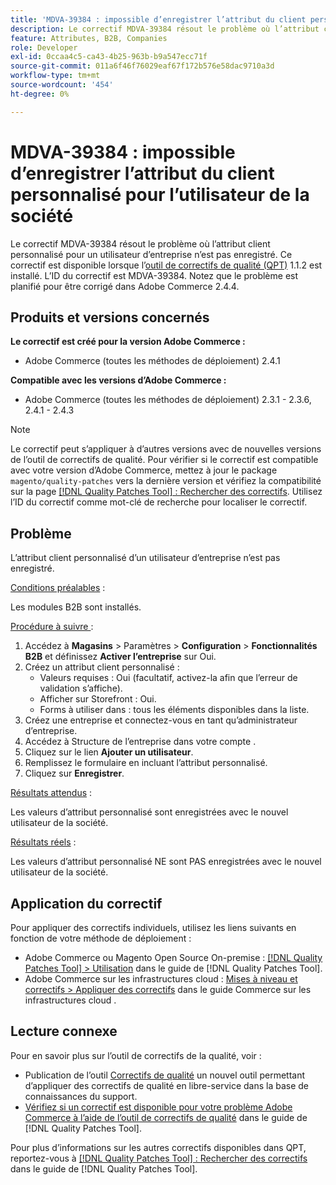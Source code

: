 ```yaml
---
title: 'MDVA-39384 : impossible d’enregistrer l’attribut du client personnalisé pour l’utilisateur de la société'
description: Le correctif MDVA-39384 résout le problème où l’attribut client personnalisé pour un utilisateur d’entreprise n’est pas enregistré. Ce correctif est disponible lorsque l’outil [Outil de correctifs de la qualité (QPT)](https://experienceleague.adobe.com/fr/docs/commerce-operations/tools/quality-patches-tool/quality-patches-tool-to-self-serve-quality-patches) 1.1.2 est installé. L’ID du correctif est MDVA-39384. Notez que le problème est planifié pour être corrigé dans Adobe Commerce 2.4.4.
feature: Attributes, B2B, Companies
role: Developer
exl-id: 0ccaa4c5-ca43-4b25-963b-b9a547ecc71f
source-git-commit: 011a6f46f76029eaf67f172b576e58dac9710a3d
workflow-type: tm+mt
source-wordcount: '454'
ht-degree: 0%

---
```


# MDVA-39384 : impossible d’enregistrer l’attribut du client personnalisé pour l’utilisateur de la société

Le correctif MDVA-39384 résout le problème où l’attribut client personnalisé pour un utilisateur d’entreprise n’est pas enregistré. Ce correctif est disponible lorsque l’[outil de correctifs de qualité (QPT)](https://experienceleague.adobe.com/fr/docs/commerce-operations/tools/quality-patches-tool/quality-patches-tool-to-self-serve-quality-patches) 1.1.2 est installé. L’ID du correctif est MDVA-39384. Notez que le problème est planifié pour être corrigé dans Adobe Commerce 2.4.4.

## Produits et versions concernés

**Le correctif est créé pour la version Adobe Commerce :**

* Adobe Commerce (toutes les méthodes de déploiement) 2.4.1

**Compatible avec les versions d’Adobe Commerce :**

* Adobe Commerce (toutes les méthodes de déploiement) 2.3.1 - 2.3.6, 2.4.1 - 2.4.3

>[!NOTE]
>
>Le correctif peut s’appliquer à d’autres versions avec de nouvelles versions de l’outil de correctifs de qualité. Pour vérifier si le correctif est compatible avec votre version d’Adobe Commerce, mettez à jour le package `magento/quality-patches` vers la dernière version et vérifiez la compatibilité sur la page [[!DNL Quality Patches Tool] : Rechercher des correctifs](https://experienceleague.adobe.com/fr/docs/commerce-operations/tools/quality-patches-tool/quality-patches-tool-to-self-serve-quality-patches). Utilisez l’ID du correctif comme mot-clé de recherche pour localiser le correctif.

## Problème

L’attribut client personnalisé d’un utilisateur d’entreprise n’est pas enregistré.

<u>Conditions préalables</u> :

Les modules B2B sont installés.

<u>Procédure à suivre </u> :

1. Accédez à **Magasins** > Paramètres > **Configuration** > **Fonctionnalités B2B** et définissez **Activer l’entreprise** sur Oui.
1. Créez un attribut client personnalisé :
   * Valeurs requises : Oui (facultatif, activez-la afin que l’erreur de validation s’affiche).
   * Afficher sur Storefront : Oui.
   * Forms à utiliser dans : tous les éléments disponibles dans la liste.
1. Créez une entreprise et connectez-vous en tant qu’administrateur d’entreprise.
1. Accédez à Structure de l’entreprise dans votre compte .
1. Cliquez sur le lien **Ajouter un utilisateur**.
1. Remplissez le formulaire en incluant l’attribut personnalisé.
1. Cliquez sur **Enregistrer**.

<u>Résultats attendus</u> :

Les valeurs d’attribut personnalisé sont enregistrées avec le nouvel utilisateur de la société.

<u>Résultats réels</u> :

Les valeurs d’attribut personnalisé NE sont PAS enregistrées avec le nouvel utilisateur de la société.

## Application du correctif

Pour appliquer des correctifs individuels, utilisez les liens suivants en fonction de votre méthode de déploiement :

* Adobe Commerce ou Magento Open Source On-premise : [[!DNL Quality Patches Tool] > Utilisation](/help/tools/quality-patches-tool/usage.md) dans le guide de [!DNL Quality Patches Tool].
* Adobe Commerce sur les infrastructures cloud : [Mises à niveau et correctifs > Appliquer des correctifs](https://experienceleague.adobe.com/docs/commerce-cloud-service/user-guide/develop/upgrade/apply-patches.html?lang=fr) dans le guide Commerce sur les infrastructures cloud .

## Lecture connexe

Pour en savoir plus sur l’outil de correctifs de la qualité, voir :

* Publication de l’outil [Correctifs de qualité](https://experienceleague.adobe.com/fr/docs/commerce-operations/tools/quality-patches-tool/quality-patches-tool-to-self-serve-quality-patches) un nouvel outil permettant d’appliquer des correctifs de qualité en libre-service dans la base de connaissances du support.
* [Vérifiez si un correctif est disponible pour votre problème Adobe Commerce à l’aide de l’outil de correctifs de qualité](/help/tools/quality-patches-tool/patches-available-in-qpt/check-patch-for-magento-issue-with-magento-quality-patches.md) dans le guide de [!DNL Quality Patches Tool].

Pour plus d’informations sur les autres correctifs disponibles dans QPT, reportez-vous à [[!DNL Quality Patches Tool] : Rechercher des correctifs](https://experienceleague.adobe.com/tools/commerce-quality-patches/index.html?lang=fr) dans le guide de [!DNL Quality Patches Tool].
